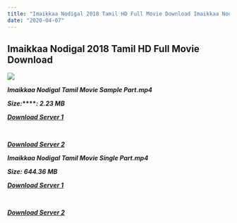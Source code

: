 ```yaml
---
title: "Imaikkaa Nodigal 2018 Tamil HD Full Movie Download Imaikkaa Nodigal Tamil HD Movie Download"
date: "2020-04-07"
---
```


## Imaikkaa Nodigal 2018 Tamil HD Full Movie Download

![](https://images.moviebuff.com/d7cfc798-4bcf-46cb-9712-3c0eee36e1c5?w=1000)

**_Imaikkaa Nodigal Tamil Movie Sample Part.mp4_**

**_Size:_****_: 2.23 MB_**

**_[Download Server 1](http://b4.wetransfer.vip/files/Tamil{dd491190c7c44e72d5bc6265d8d28d52dc406d5dbea1734fee0f652b09d71bf7}20Movies/Tamil{dd491190c7c44e72d5bc6265d8d28d52dc406d5dbea1734fee0f652b09d71bf7}202018{dd491190c7c44e72d5bc6265d8d28d52dc406d5dbea1734fee0f652b09d71bf7}20Movies/Imaikkaa{dd491190c7c44e72d5bc6265d8d28d52dc406d5dbea1734fee0f652b09d71bf7}20Nodigal{dd491190c7c44e72d5bc6265d8d28d52dc406d5dbea1734fee0f652b09d71bf7}20(2018)/Imaikkaa{dd491190c7c44e72d5bc6265d8d28d52dc406d5dbea1734fee0f652b09d71bf7}20Nodigal{dd491190c7c44e72d5bc6265d8d28d52dc406d5dbea1734fee0f652b09d71bf7}20(2018){dd491190c7c44e72d5bc6265d8d28d52dc406d5dbea1734fee0f652b09d71bf7}20Proper{dd491190c7c44e72d5bc6265d8d28d52dc406d5dbea1734fee0f652b09d71bf7}20HDRip/Imaikkaa{dd491190c7c44e72d5bc6265d8d28d52dc406d5dbea1734fee0f652b09d71bf7}20Nodigal{dd491190c7c44e72d5bc6265d8d28d52dc406d5dbea1734fee0f652b09d71bf7}20(2018){dd491190c7c44e72d5bc6265d8d28d52dc406d5dbea1734fee0f652b09d71bf7}20Sample{dd491190c7c44e72d5bc6265d8d28d52dc406d5dbea1734fee0f652b09d71bf7}20(640x360).mp4)_**

**_[  
](http://b4.wetransfer.vip/files/Tamil{dd491190c7c44e72d5bc6265d8d28d52dc406d5dbea1734fee0f652b09d71bf7}20Movies/Tamil{dd491190c7c44e72d5bc6265d8d28d52dc406d5dbea1734fee0f652b09d71bf7}202018{dd491190c7c44e72d5bc6265d8d28d52dc406d5dbea1734fee0f652b09d71bf7}20Movies/Imaikkaa{dd491190c7c44e72d5bc6265d8d28d52dc406d5dbea1734fee0f652b09d71bf7}20Nodigal{dd491190c7c44e72d5bc6265d8d28d52dc406d5dbea1734fee0f652b09d71bf7}20(2018)/Imaikkaa{dd491190c7c44e72d5bc6265d8d28d52dc406d5dbea1734fee0f652b09d71bf7}20Nodigal{dd491190c7c44e72d5bc6265d8d28d52dc406d5dbea1734fee0f652b09d71bf7}20(2018){dd491190c7c44e72d5bc6265d8d28d52dc406d5dbea1734fee0f652b09d71bf7}20Proper{dd491190c7c44e72d5bc6265d8d28d52dc406d5dbea1734fee0f652b09d71bf7}20HDRip/Imaikkaa{dd491190c7c44e72d5bc6265d8d28d52dc406d5dbea1734fee0f652b09d71bf7}20Nodigal{dd491190c7c44e72d5bc6265d8d28d52dc406d5dbea1734fee0f652b09d71bf7}20(2018){dd491190c7c44e72d5bc6265d8d28d52dc406d5dbea1734fee0f652b09d71bf7}20Sample{dd491190c7c44e72d5bc6265d8d28d52dc406d5dbea1734fee0f652b09d71bf7}20(640x360).mp4)_**

**_[Download Server 2](http://b4.wetransfer.vip/files/Tamil{dd491190c7c44e72d5bc6265d8d28d52dc406d5dbea1734fee0f652b09d71bf7}20Movies/Tamil{dd491190c7c44e72d5bc6265d8d28d52dc406d5dbea1734fee0f652b09d71bf7}202018{dd491190c7c44e72d5bc6265d8d28d52dc406d5dbea1734fee0f652b09d71bf7}20Movies/Imaikkaa{dd491190c7c44e72d5bc6265d8d28d52dc406d5dbea1734fee0f652b09d71bf7}20Nodigal{dd491190c7c44e72d5bc6265d8d28d52dc406d5dbea1734fee0f652b09d71bf7}20(2018)/Imaikkaa{dd491190c7c44e72d5bc6265d8d28d52dc406d5dbea1734fee0f652b09d71bf7}20Nodigal{dd491190c7c44e72d5bc6265d8d28d52dc406d5dbea1734fee0f652b09d71bf7}20(2018){dd491190c7c44e72d5bc6265d8d28d52dc406d5dbea1734fee0f652b09d71bf7}20Proper{dd491190c7c44e72d5bc6265d8d28d52dc406d5dbea1734fee0f652b09d71bf7}20HDRip/Imaikkaa{dd491190c7c44e72d5bc6265d8d28d52dc406d5dbea1734fee0f652b09d71bf7}20Nodigal{dd491190c7c44e72d5bc6265d8d28d52dc406d5dbea1734fee0f652b09d71bf7}20(2018){dd491190c7c44e72d5bc6265d8d28d52dc406d5dbea1734fee0f652b09d71bf7}20Sample{dd491190c7c44e72d5bc6265d8d28d52dc406d5dbea1734fee0f652b09d71bf7}20(640x360).mp4)_**

**_Imaikkaa Nodigal Tamil Movie Single Part.mp4_**

**_Size:_** **_644.36 MB_**

**_[Download Server 1](http://b4.wetransfer.vip/files/Tamil{dd491190c7c44e72d5bc6265d8d28d52dc406d5dbea1734fee0f652b09d71bf7}20Movies/Tamil{dd491190c7c44e72d5bc6265d8d28d52dc406d5dbea1734fee0f652b09d71bf7}202018{dd491190c7c44e72d5bc6265d8d28d52dc406d5dbea1734fee0f652b09d71bf7}20Movies/Imaikkaa{dd491190c7c44e72d5bc6265d8d28d52dc406d5dbea1734fee0f652b09d71bf7}20Nodigal{dd491190c7c44e72d5bc6265d8d28d52dc406d5dbea1734fee0f652b09d71bf7}20(2018)/Imaikkaa{dd491190c7c44e72d5bc6265d8d28d52dc406d5dbea1734fee0f652b09d71bf7}20Nodigal{dd491190c7c44e72d5bc6265d8d28d52dc406d5dbea1734fee0f652b09d71bf7}20(2018){dd491190c7c44e72d5bc6265d8d28d52dc406d5dbea1734fee0f652b09d71bf7}20Proper{dd491190c7c44e72d5bc6265d8d28d52dc406d5dbea1734fee0f652b09d71bf7}20HDRip/Imaikkaa{dd491190c7c44e72d5bc6265d8d28d52dc406d5dbea1734fee0f652b09d71bf7}20Nodigal{dd491190c7c44e72d5bc6265d8d28d52dc406d5dbea1734fee0f652b09d71bf7}20(2018){dd491190c7c44e72d5bc6265d8d28d52dc406d5dbea1734fee0f652b09d71bf7}20Single{dd491190c7c44e72d5bc6265d8d28d52dc406d5dbea1734fee0f652b09d71bf7}20Part{dd491190c7c44e72d5bc6265d8d28d52dc406d5dbea1734fee0f652b09d71bf7}20(640x360).mp4)_**

**_[  
](http://b4.wetransfer.vip/files/Tamil{dd491190c7c44e72d5bc6265d8d28d52dc406d5dbea1734fee0f652b09d71bf7}20Movies/Tamil{dd491190c7c44e72d5bc6265d8d28d52dc406d5dbea1734fee0f652b09d71bf7}202018{dd491190c7c44e72d5bc6265d8d28d52dc406d5dbea1734fee0f652b09d71bf7}20Movies/Imaikkaa{dd491190c7c44e72d5bc6265d8d28d52dc406d5dbea1734fee0f652b09d71bf7}20Nodigal{dd491190c7c44e72d5bc6265d8d28d52dc406d5dbea1734fee0f652b09d71bf7}20(2018)/Imaikkaa{dd491190c7c44e72d5bc6265d8d28d52dc406d5dbea1734fee0f652b09d71bf7}20Nodigal{dd491190c7c44e72d5bc6265d8d28d52dc406d5dbea1734fee0f652b09d71bf7}20(2018){dd491190c7c44e72d5bc6265d8d28d52dc406d5dbea1734fee0f652b09d71bf7}20Proper{dd491190c7c44e72d5bc6265d8d28d52dc406d5dbea1734fee0f652b09d71bf7}20HDRip/Imaikkaa{dd491190c7c44e72d5bc6265d8d28d52dc406d5dbea1734fee0f652b09d71bf7}20Nodigal{dd491190c7c44e72d5bc6265d8d28d52dc406d5dbea1734fee0f652b09d71bf7}20(2018){dd491190c7c44e72d5bc6265d8d28d52dc406d5dbea1734fee0f652b09d71bf7}20Single{dd491190c7c44e72d5bc6265d8d28d52dc406d5dbea1734fee0f652b09d71bf7}20Part{dd491190c7c44e72d5bc6265d8d28d52dc406d5dbea1734fee0f652b09d71bf7}20(640x360).mp4)_**

**_[Download Server 2](http://b4.wetransfer.vip/files/Tamil{dd491190c7c44e72d5bc6265d8d28d52dc406d5dbea1734fee0f652b09d71bf7}20Movies/Tamil{dd491190c7c44e72d5bc6265d8d28d52dc406d5dbea1734fee0f652b09d71bf7}202018{dd491190c7c44e72d5bc6265d8d28d52dc406d5dbea1734fee0f652b09d71bf7}20Movies/Imaikkaa{dd491190c7c44e72d5bc6265d8d28d52dc406d5dbea1734fee0f652b09d71bf7}20Nodigal{dd491190c7c44e72d5bc6265d8d28d52dc406d5dbea1734fee0f652b09d71bf7}20(2018)/Imaikkaa{dd491190c7c44e72d5bc6265d8d28d52dc406d5dbea1734fee0f652b09d71bf7}20Nodigal{dd491190c7c44e72d5bc6265d8d28d52dc406d5dbea1734fee0f652b09d71bf7}20(2018){dd491190c7c44e72d5bc6265d8d28d52dc406d5dbea1734fee0f652b09d71bf7}20Proper{dd491190c7c44e72d5bc6265d8d28d52dc406d5dbea1734fee0f652b09d71bf7}20HDRip/Imaikkaa{dd491190c7c44e72d5bc6265d8d28d52dc406d5dbea1734fee0f652b09d71bf7}20Nodigal{dd491190c7c44e72d5bc6265d8d28d52dc406d5dbea1734fee0f652b09d71bf7}20(2018){dd491190c7c44e72d5bc6265d8d28d52dc406d5dbea1734fee0f652b09d71bf7}20Single{dd491190c7c44e72d5bc6265d8d28d52dc406d5dbea1734fee0f652b09d71bf7}20Part{dd491190c7c44e72d5bc6265d8d28d52dc406d5dbea1734fee0f652b09d71bf7}20(640x360).mp4)_**
